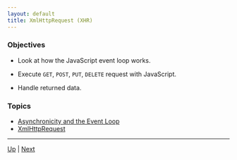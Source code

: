 ```yaml
---
layout: default
title: XmlHttpRequest (XHR)
---
```


### Objectives
* Look at how the JavaScript event loop works.

* Execute `GET`, `POST`, `PUT`, `DELETE` request with JavaScript.

* Handle returned data.

### Topics
*  [Asynchronicity and the Event Loop](ansyncAndTheEventLoop/README.md) 
*  [XmlHttpRequest](xmlhttprequest/README.md) 

<hr>

[Up](../README.md) | [Next](ansyncAndTheEventLoop/README.md)
